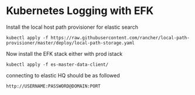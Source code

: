 # Kubernetes Logging with EFK

Install the local host path provisioner for elastic search 
```
kubectl apply -f https://raw.githubusercontent.com/rancher/local-path-provisioner/master/deploy/local-path-storage.yaml
```

Now install the EFK stack either with prod istack

```
kubectl apply -f es-master-data-client/
```
connecting to elastic HQ should be as followed 

```
http://USERNAME:PASSWORD@DOMAIN:PORT
```
